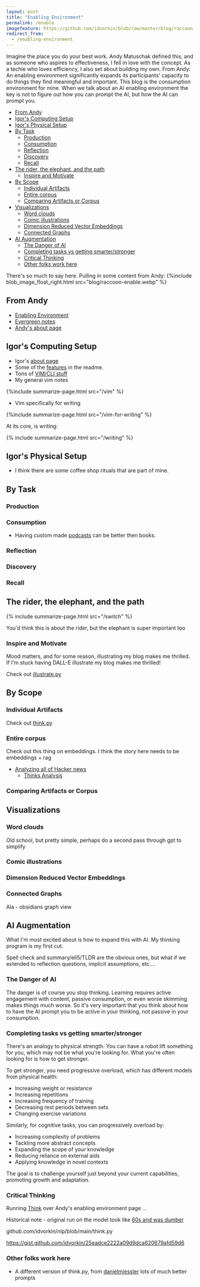 ```yaml
---
layout: post
title: "Enabling Environment"
permalink: /enable
imagefeature: https://github.com/idvorkin/blob/raw/master/blog/raccoon-enable.webp
redirect_from:
  - /enabling-environment
---
```


Imagine the place you do your best work. Andy Matuschak defined this, and as someone who aspires to effectiveness, I fell in love with the concept. As a techie who loves efficiency, I also set about building my own. From Andy: An enabling environment significantly expands its participants’ capacity to do things they find meaningful and important. This blog is the consumption environment for mine. When we talk about an AI enabling environment the key is not to figure out how you can prompt the AI, but how the AI can prompt you.

<!-- prettier-ignore-start -->
<!-- vim-markdown-toc-start -->

- [From Andy](#from-andy)
- [Igor's Computing Setup](#igors-computing-setup)
- [Igor's Physical Setup](#igors-physical-setup)
- [By Task](#by-task)
  - [Production](#production)
  - [Consumption](#consumption)
  - [Reflection](#reflection)
  - [Discovery](#discovery)
  - [Recall](#recall)
- [The rider, the elephant, and the path](#the-rider-the-elephant-and-the-path)
  - [Inspire and Motivate](#inspire-and-motivate)
- [By Scope](#by-scope)
  - [Individual Artifacts](#individual-artifacts)
  - [Entire corpus](#entire-corpus)
  - [Comparing Artifacts or Corpus](#comparing-artifacts-or-corpus)
- [Visualizations](#visualizations)
  - [Word clouds](#word-clouds)
  - [Comic illustrations](#comic-illustrations)
  - [Dimension Reduced Vector Embeddings](#dimension-reduced-vector-embeddings)
  - [Connected Graphs](#connected-graphs)
- [AI Augmentation](#ai-augmentation)
  - [The Danger of AI](#the-danger-of-ai)
  - [Completing tasks vs getting smarter/stronger](#completing-tasks-vs-getting-smarterstronger)
  - [Critical Thinking](#critical-thinking)
  - [Other folks work here](#other-folks-work-here)

<!-- vim-markdown-toc-end -->
<!-- prettier-ignore-end -->

There's so much to say here. Pulling in some content from Andy:
{%include blob_image_float_right.html src="blog/raccoon-enable.webp" %}

## From Andy

- [Enabling Environment](https://notes.andymatuschak.org/z492hGrHvRvJiEY9UfB4Mby)
- [Evergreen notes](https://notes.andymatuschak.org/z5E5QawiXCMbtNtupvxeoEX)
- [Andy's about page](https://notes.andymatuschak.org/About_these_notes)

## Igor's Computing Setup

- Igor's [about page](/about)
- Some of the [features](https://github.com/idvorkin/idvorkin.github.io) in the readme.
- Tons of [VIM/CLI stuff](https://github.com/idvorkin/settings)
- My general vim notes

{%include summarize-page.html src="/vim" %}

- Vim specifically for writing

{%include summarize-page.html src="/vim-for-writing" %}

At its core, is writing:

{% include summarize-page.html src="/writing" %}

## Igor's Physical Setup

- I think there are some coffee shop rituals that are part of mine.

## By Task

### Production

### Consumption

- Having custom made [podcasts](/podcasts) can be better then books.

### Reflection

### Discovery

### Recall

## The rider, the elephant, and the path

{% include summarize-page.html src="/switch" %}

You'd think this is about the rider, but the elephant is super important too

### Inspire and Motivate

Mood matters, and for some reason, illustrating my blog makes me thrilled. If I'm stuck having DALL-E illustrate my blog makes me thrilled!

Check out [illustrate.py](https://github.com/idvorkin/nlp/blob/3450286482c5e62c589e46521e1bfe2b5ad0082a/illustrate.py?plain=1#L24)

## By Scope

### Individual Artifacts

Check out [think.py](https://github.com/idvorkin/nlp/blob/3450286482c5e62c589e46521e1bfe2b5ad0082a/illustrate.py?plain=1#L24)

### Entire corpus

Check out this thing on embeddings. I think the story here needs to be embeddings + rag

- [Analyzing all of Hacker news](https://blog.wilsonl.in/hackerverse/)
  - [Thinks Analysis](https://gist.github.com/idvorkin/0d6263706d8ca5a102242ed50b3b6047)

### Comparing Artifacts or Corpus

## Visualizations

### Word clouds

Old school, but pretty simple, perhaps do a second pass through gpt to simplify

### Comic illustrations

### Dimension Reduced Vector Embeddings

### Connected Graphs

Ala - obsidians graph view

## AI Augmentation

What I'm most excited about is how to expand this with AI. My thinking program is my first cut.

Spell check and summary/eli5/TLDR are the obvious ones, but what if we extended to reflection questions, implicit assumptions, etc....

### The Danger of AI

The danger is of course you stop thinking. Learning requires active engagement with content, passive consumption, or even worse skimming makes things much worse. So it's very important that you think about how to have the AI prompt you to be active in your thinking, not passive in your consumption.

### Completing tasks vs getting smarter/stronger

There's an analogy to physical strength. You can have a robot lift something for you, which may not be what you're looking for. What you're often looking for is how to get stronger.

To get stronger, you need progressive overload, which has different models from physical health:

- Increasing weight or resistance
- Increasing repetitions
- Increasing frequency of training
- Decreasing rest periods between sets
- Changing exercise variations

Similarly, for cognitive tasks, you can progressively overload by:

- Increasing complexity of problems
- Tackling more abstract concepts
- Expanding the scope of your knowledge
- Reducing reliance on external aids
- Applying knowledge in novel contexts

The goal is to challenge yourself just beyond your current capabilities, promoting growth and adaptation.

### Critical Thinking

Running [Think](https://gist.github.com/idvorkin/ea35c3f08e696578bc104c8b2bba7981) over Andy's enabling environment page ...

Historical note - original run on the model took like [60s and was dumber](https://gist.github.com/idvorkin/25eadce2222a09d9dca620679afd59d6)

github.com/idvorkin/nlp/blob/main/think.py

<https://gist.github.com/idvorkin/25eadce2222a09d9dca620679afd59d6>

### Other folks work here

- A different version of think.py, from [danielmiessler](https://github.com/danielmiessler/fabric?tab=readme-ov-file#what-and-why) lots of much better prompts

